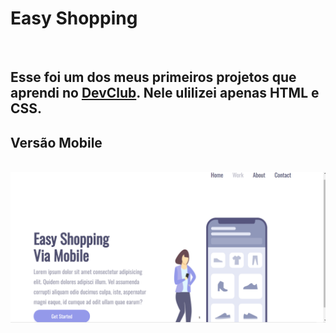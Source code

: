 <h1>Easy Shopping</h1>
<br>
<h2>Esse foi um dos meus primeiros projetos que aprendi no <a href="https://rodolfomori.com.br/devclub">DevClub</a>. Nele ulilizei apenas HTML e CSS.</h2>

<h2> Versão Mobile</h2>
<br>
<img src="https://raw.githubusercontent.com/moniquefmartins/-Easy-Shopping/f875403378e2a21a20214df5022e077e954c28d6/assets/Desktop.png"/>
<br>
